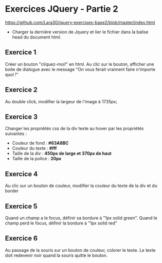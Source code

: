 # Exercices JQuery - Partie 2
https://github.com/Lara30/jquery-exercises-base2/blob/master/index.html

* Charger la dernière version de Jquery et lier le fichier dans la balise head du document html.
 
## Exercice 1
Créer un bouton "cliquez-moi!" en html. Au clic sur le bouton, 
afficher une boite de dialogue avec le message "On vous ferait vraiment faire n'importe quoi !"

## Exercice 2
Au double click, modifier la largeur de l'image à 1735px;

## Exercice 3
Changer les propriétés css de la div texte au hover par les propriétés suivantes :
* Couleur de fond : **#63A8BC**
* Couleur du texte : **#fff**
* Taille de la div : **450px de large et 370px de haut**
* Taille de la police : **20px**

## Exercice 4
Au clic sur un bouton de couleur, modifier la couleur du texte de la div  et du border

## Exercice 5
Quand un champ a le focus, définir sa bordure à "1px solid green". Quand le champ perd le focus, définir la bordure à "1px solid red"

## Exercice 6
Au passage de la souris sur un bouton de couleur, colorer le texte. Le texte doit redevenir noir quand la souris quitte le bouton.
